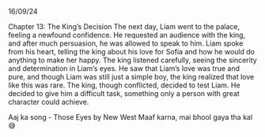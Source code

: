 16/09/24

Chapter 13: The King’s Decision
The next day, Liam went to the palace, feeling a newfound confidence. He requested an audience with the king, and after much persuasion, he was allowed to speak to him.
Liam spoke from his heart, telling the king about his love for Sofia and how he would do anything to make her happy. The king listened carefully, seeing the sincerity and determination in Liam’s eyes. He saw that Liam’s love was true and pure, and though Liam was still just a simple boy, the king realized that love like this was rare.
The king, though conflicted, decided to test Liam. He decided to give him a difficult task, something only a person with great character could achieve.

Aaj ka song - Those Eyes by New West
Maaf karna, mai bhool gaya tha kal😅